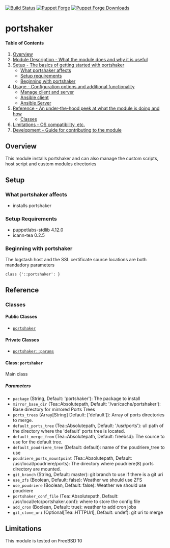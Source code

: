 [![Build Status](https://travis-ci.org/icann-dns/puppet-portshaker.svg?branch=master)](https://travis-ci.org/icann-dns/puppet-portshaker)
[![Puppet Forge](https://img.shields.io/puppetforge/v/icann/portshaker.svg?maxAge=2592000)](https://forge.puppet.com/icann/portshaker)
[![Puppet Forge Downloads](https://img.shields.io/puppetforge/dt/icann/portshaker.svg?maxAge=2592000)](https://forge.puppet.com/icann/portshaker)
# portshaker

#### Table of Contents

1. [Overview](#overview)
2. [Module Description - What the module does and why it is useful](#module-description)
3. [Setup - The basics of getting started with portshaker](#setup)
    * [What portshaker affects](#what-portshaker-affects)
    * [Setup requirements](#setup-requirements)
    * [Beginning with portshaker](#beginning-with-portshaker)
4. [Usage - Configuration options and additional functionality](#usage)
    * [Manage client and server](#manage-client-and-server)
    * [Ansible client](#portshaker-client)
    * [Ansible Server](#portshaker-server)
5. [Reference - An under-the-hood peek at what the module is doing and how](#reference)
    * [Classes](#classes)
5. [Limitations - OS compatibility, etc.](#limitations)
6. [Development - Guide for contributing to the module](#development)

## Overview

This module installs portshaker and can also manage the custom scripts, host script and custom modules directories

## Setup

### What portshaker affects

* installs portshaker 

### Setup Requirements 

* puppetlabs-stdlib 4.12.0
* icann-tea 0.2.5

### Beginning with portshaker

The logstash host and the SSL certificate source locations are both mandadory parameters

```puppet
class {'::portshaker': }
```

## Reference

### Classes

#### Public Classes

* [`portshaker`](#class-portshaker)

#### Private Classes

* [`portshaker::params`](#class-portshakerparams)

#### Class: `portshaker`

Main class

##### Parameters 

* `package` (String, Default: 'portshaker'): The package to install
* `mirror_base_dir` (Tea::Absolutepath, Default: '/var/cache/portshaker'): Base directory for mirrored Ports Trees
* `ports_trees` (Array[String] Default: ['default']): Array of ports directories to merge.
* `default_ports_tree` (Tea::Absolutepath, Default: '/usr/ports'): ull path of the directory where the 'default' ports tree is located.
* `default_merge_from` (Tea::Absolutepath, Default: freebsd): The source to use for the default tree.
* `default_poudriere_tree` (Default: default): name of the poudriere_tree to use
* `poudriere_ports_mountpoint` (Tea::Absolutepath, Default: /usr/local/poudriere/ports): The directory where poudriere(8) ports directory are mounted.
* `git_branch` (String, Default: master): git branch to use if there is a git uri
* `use_zfs` (Boolean, Default: false): Weather we should use ZFS
* `use_poudriere` (Boolean, Default: false): Weather we should use poudriere
* `portshaker_conf_file` (Tea::Absolutepath, Default: /usr/local/etc/portshaker.conf): where to store the config file
* `add_cron` (Boolean, Default: true): weather to add cron jobs
* `git_clone_uri` (Optional[Tea::HTTPUrl], Default: undef):  git uri to merge

## Limitations

This module is tested on FreeBSD 10 

